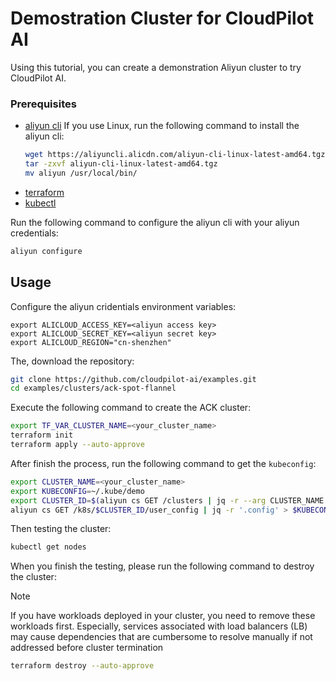 # Demostration Cluster for CloudPilot AI

Using this tutorial, you can create a demonstration Aliyun cluster to try CloudPilot AI.

### Prerequisites

- [aliyun cli](https://help.aliyun.com/zh/cli/?spm=a2c4g.11186623.0.0.18ec478dVSmS6M)
  If you use Linux, run the following command to install the aliyun cli:
  ```bash
  wget https://aliyuncli.alicdn.com/aliyun-cli-linux-latest-amd64.tgz
  tar -zxvf aliyun-cli-linux-latest-amd64.tgz
  mv aliyun /usr/local/bin/
  ```
- [terraform](https://developer.hashicorp.com/terraform/tutorials/aws-get-started/install-cli)
- [kubectl](https://kubernetes.io/docs/tasks/tools/)

Run the following command to configure the aliyun cli with your aliyun credentials:

```bash
aliyun configure
```

## Usage

Configure the aliyun cridentials environment variables:

```
export ALICLOUD_ACCESS_KEY=<aliyun access key>
export ALICLOUD_SECRET_KEY=<aliyun secret key>
export ALICLOUD_REGION="cn-shenzhen"   
```

The, download the repository:

```bash
git clone https://github.com/cloudpilot-ai/examples.git
cd examples/clusters/ack-spot-flannel
```

Execute the following command to create the ACK cluster:

```bash
export TF_VAR_CLUSTER_NAME=<your_cluster_name>
terraform init
terraform apply --auto-approve
```

After finish the process, run the following command to get the `kubeconfig`:

```bash
export CLUSTER_NAME=<your_cluster_name>
export KUBECONFIG=~/.kube/demo
export CLUSTER_ID=$(aliyun cs GET /clusters | jq -r --arg CLUSTER_NAME "$CLUSTER_NAME" '.[] | select(.name == $CLUSTER_NAME) | .cluster_id')
aliyun cs GET /k8s/$CLUSTER_ID/user_config | jq -r '.config' > $KUBECONFIG
```

Then testing the cluster:

```bash
kubectl get nodes
```

When you finish the testing, please run the following command to destroy the cluster:

> [!NOTE]  
> If you have workloads deployed in your cluster,
you need to remove these workloads first. Especially, services associated with load balancers (LB)
may cause dependencies that are cumbersome to resolve manually if not addressed before cluster termination

```bash
terraform destroy --auto-approve
```
